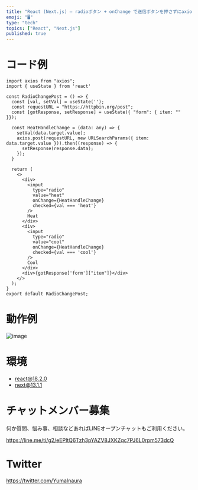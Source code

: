 ```yaml
---
title: "React (Next.js) – radioボタン + onChange で送信ボタンを押さずにaxiosリクエストする"
emoji: "🖥"
type: "tech"
topics: ["React", "Next.js"]
published: true
---
```


# コード例

```tsx
import axios from "axios";
import { useState } from 'react'

const RadioChangePost = () => {
  const [val, setVal] = useState('');
  const requestURL = "https://httpbin.org/post";
  const [gotResponse, setResponse] = useState({ "form": { item: "" }});

  const HeatHandleChange = (data: any) => {
    setVal(data.target.value);
    axios.post(requestURL, new URLSearchParams({ item: data.target.value })).then((response) => {
      setResponse(response.data);
    });
  }

  return (
    <>
      <div>
        <input
          type="radio"
          value="heat"
          onChange={HeatHandleChange}
          checked={val === 'heat'}
        />
        Heat
      </div>
      <div>
        <input
          type="radio"
          value="cool"
          onChange={HeatHandleChange}
          checked={val === 'cool'}
        />
        Cool
      </div>
      <div>{gotResponse['form']["item"]}</div>
    </>
  );
}
export default RadioChangePost;
```

# 動作例

![image](https://user-images.githubusercontent.com/13635059/211513395-599b1421-f006-4145-a4a0-d9dd0ee9a150.png)

# 環境


- react@18.2.0
- next@13.1.1


# チャットメンバー募集


何か質問、悩み事、相談などあればLINEオープンチャットもご利用ください。

https://line.me/ti/g2/eEPltQ6Tzh3pYAZV8JXKZqc7PJ6L0rpm573dcQ


# Twitter

https://twitter.com/YumaInaura

